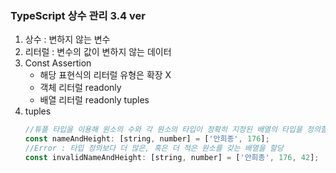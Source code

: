 ### TypeScript 상수 관리 3.4 ver
 1. 상수 : 변하지 않는 변수
 2. 리터럴 : 변수의 값이 변하지 않는 데이터
 3. Const Assertion  
    - 해당 표현식의 리터럴 유형은 확장 X  
    - 객체 리터럴 readonly
    - 배열 리터럴 readonly tuples
 4. tuples
    ```javascript
    //튜플 타입을 이용해 원소의 수와 각 원소의 타입이 정확히 지정된 배열의 타입을 정의할 수 있다.
    const nameAndHeight: [string, number] = ['안희종', 176];
    //Error : 타입 정의보다 더 많은, 혹은 더 적은 원소를 갖는 배열을 할당
    const invalidNameAndHeight: [string, number] = ['안희종', 176, 42];
    ```